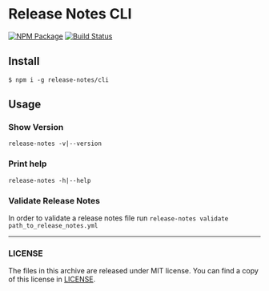 # Release Notes CLI

[![NPM Package](https://img.shields.io/npm/v/@release-notes/cli.svg)](https://www.npmjs.com/package/@release-notes/cli)
[![Build Status](https://travis-ci.org/release-notes/release-notes-cli.svg?branch=master)](https://travis-ci.org/release-notes/release-notes-cli)

## Install

`$ npm i -g release-notes/cli`

## Usage

### Show Version

`release-notes -v|--version`

### Print help

`release-notes -h|--help`

### Validate Release Notes

In order to validate a release notes file run `release-notes validate path_to_release_notes.yml`

---

### LICENSE

The files in this archive are released under MIT license.
You can find a copy of this license in [LICENSE](LICENSE).
